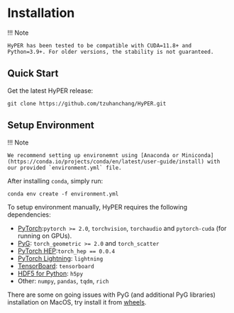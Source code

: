 Installation
=======================

!!! Note

    HyPER has been tested to be compatible with CUDA=11.8+ and Python=3.9+. For older versions, the stability is not guaranteed.


Quick Start
-----------

Get the latest HyPER release:
```
git clone https://github.com/tzuhanchang/HyPER.git
```

Setup Environment
-----------

!!! Note

    We recommend setting up environemnt using [Anaconda or Miniconda](https://conda.io/projects/conda/en/latest/user-guide/install) with our provided `environment.yml` file.

After installing `conda`, simply run:
```
conda env create -f environment.yml
```

To setup environment manually, HyPER requires the following dependencies:

 * [PyTorch](https://pytorch.org):`pytorch >= 2.0`, `torchvision`, `torchaudio` and `pytorch-cuda` (for running on GPUs).
 * [PyG](https://pyg.org): `torch_geometric >= 2.0` and `torch_scatter`
 * [PyTorch HEP](https://github.com/tzuhanchang/pytorch_hep):`torch_hep == 0.0.4`
 * [PyTorch Lightning](https://lightning.ai/docs/pytorch/stable/): `lightning`
 * [TensorBoard](https://www.tensorflow.org/tensorboard): `tensorboard`
 * [HDF5 for Python](https://www.h5py.org): `h5py`
 * Other: `numpy`, `pandas`, `tqdm`, `rich`

There are some on going issues with PyG (and additional PyG libraries) installation on MacOS, try install it from [wheels](https://data.pyg.org/whl/).